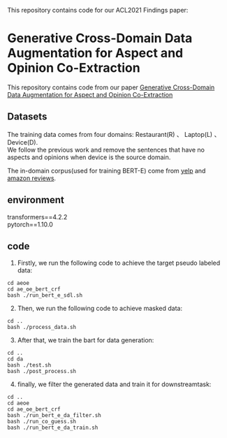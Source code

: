 This repository contains code for our ACL2021 Findings paper: 
# Generative Cross-Domain Data Augmentation for Aspect and Opinion Co-Extraction
This repository contains code from our paper [Generative Cross-Domain Data Augmentation for Aspect and Opinion Co-Extraction](https://aclanthology.org/2022.naacl-main.312.pdf)
## Datasets

The training data comes from four domains: Restaurant(R) 、 Laptop(L) 、 Device(D).  
We follow the previous work and remove the sentences that have no aspects and opinions when device is the source domain.  

The in-domain corpus(used for training BERT-E) come from [yelp](https://www.yelp.com/dataset/challenge) and [amazon reviews](http://jmcauley.ucsd.edu/data/amazon/links.html). 

## environment
transformers==4.2.2  
pytorch==1.10.0  
## code
1. Firstly, we run the following code to achieve the target pseudo labeled data:
```
cd aeoe
cd ae_oe_bert_crf
bash ./run_bert_e_sdl.sh
```
2. Then, we run the following code to achieve masked data:
```
cd ..
bash ./process_data.sh
```
3. After that, we train the bart for data generation:
```
cd ..
cd da
bash ./test.sh
bash ./post_process.sh
```
4. finally, we filter the generated data and train it for downstreamtask:
```
cd ..
cd aeoe
cd ae_oe_bert_crf
bash ./run_bert_e_da_filter.sh
bash ./run_co_guess.sh
bash ./run_bert_e_da_train.sh
```
